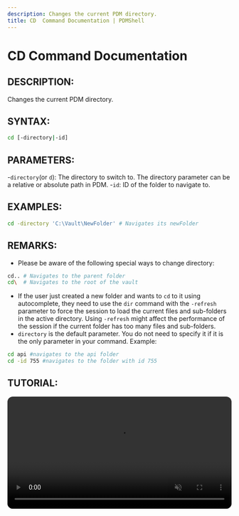 ```yaml
---
description: Changes the current PDM directory.
title: CD  Command Documentation | PDMShell
---
```


# CD Command Documentation

## DESCRIPTION:
Changes the current PDM directory.

## SYNTAX:
```bash
cd [-directory|-id]
```

## PARAMETERS:
-`directory`(or `d`): The directory to switch to. The directory parameter can be a relative or absolute path in PDM.
-`id`: ID of the folder to navigate to.

## EXAMPLES:
```bash
cd -directory 'C:\Vault\NewFolder' # Navigates its newFolder
```
## REMARKS:
- Please be aware of the following special ways to change directory:
```bash
cd.. # Navigates to the parent folder
cd\  # Navigates to the root of the vault
```
- If the user just created a new folder and wants to `cd` to it using autocomplete, they need to use the `dir` command with the `-refresh` parameter to force the session to load the current files and sub-folders in the active directory. Using `-refresh` might affect the performance of the session if the current folder has too many files and sub-folders.
- `directory` is the default parameter. You do not need to specify it if it is the only parameter in your command. 
Example: 
```bash
cd api #navigates to the api folder
cd -id 755 #navigates to the folder with id 755
```

## TUTORIAL:
 <video src="https://bluebyte.biz/wp-content/pdmshellvideos/cd.mp4" autoplay muted controls style="width: 100%; border-radius: 12px;"></video>